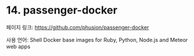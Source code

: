 # 14. passenger-docker

페이지 링크: https://github.com/phusion/passenger-docker

사용 언어: Shell
Docker base images for Ruby, Python, Node.js and Meteor web apps
